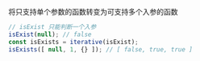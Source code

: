 将只支持单个参数的函数转变为可支持多个入参的函数

```typescript
// isExist 只能判断一个入参
isExist(null); // false
const isExists = iterative(isExist);
isExists([ null, 1, {} ]); // [ false, true, true ]
```
